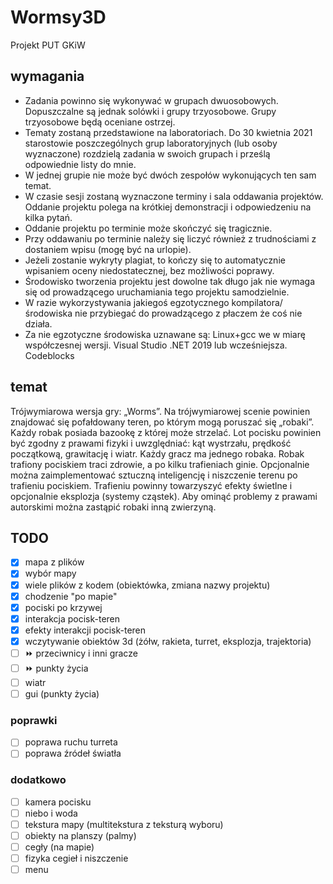 # Wormsy3D
Projekt PUT GKiW

## wymagania

  -  Zadania powinno się wykonywać w grupach dwuosobowych. Dopuszczalne są jednak solówki i grupy trzyosobowe. Grupy trzyosobowe będą oceniane ostrzej.
  -  Tematy zostaną przedstawione na laboratoriach. Do 30 kwietnia 2021 starostowie poszczególnych grup laboratoryjnych (lub osoby wyznaczone) rozdzielą zadania w swoich grupach i prześlą odpowiednie listy do mnie.
  -  W jednej grupie nie może być dwóch zespołów wykonujących ten sam temat.
  -  W czasie sesji zostaną wyznaczone terminy i sala oddawania projektów. Oddanie projektu polega na krótkiej demonstracji i odpowiedzeniu na kilka pytań.
  -  Oddanie projektu po terminie może skończyć się tragicznie.
  -  Przy oddawaniu po terminie należy się liczyć również z trudnościami z dostaniem wpisu (mogę być na urlopie).
  -  Jeżeli zostanie wykryty plagiat, to kończy się to automatycznie wpisaniem oceny niedostatecznej, bez możliwości poprawy.
  -  Środowisko tworzenia projektu jest dowolne tak długo jak nie wymaga się od prowadzącego uruchamiania tego projektu samodzielnie.
  -  W razie wykorzystywania jakiegoś egzotycznego kompilatora/środowiska nie przybiegać do prowadzącego z płaczem że coś nie działa.
  -  Za nie egzotyczne środowiska uznawane są:
        Linux+gcc we w miarę współczesnej wersji.
        Visual Studio .NET 2019 lub wcześniejsza.
        Codeblocks
        
## temat
  Trójwymiarowa wersja gry: „Worms”. Na trójwymiarowej scenie powinien znajdować się pofałdowany teren, po którym mogą poruszać się „robaki”. Każdy robak posiada bazookę z której może strzelać. Lot pocisku powinien być zgodny z prawami fizyki i uwzględniać: kąt wystrzału, prędkość początkową, grawitację i wiatr. Każdy gracz ma jednego robaka. Robak trafiony pociskiem traci zdrowie, a po kilku trafieniach ginie. Opcjonalnie można zaimplementować sztuczną inteligencję i niszczenie terenu po trafieniu pociskiem. Trafieniu powinny towarzyszyć efekty świetlne i opcjonalnie eksplozja (systemy cząstek). Aby ominąć problemy z prawami autorskimi można zastąpić robaki inną zwierzyną.

## TODO

- [x] mapa z plików
- [x] wybór mapy
- [x] wiele plików z kodem (obiektówka, zmiana nazwy projektu)
- [x] chodzenie "po mapie"
- [x] pociski po krzywej
- [x] interakcja pocisk-teren
- [x] efekty interakcji pocisk-teren
- [x] wczytywanie obiektów 3d (żółw, rakieta, turret, eksplozja, trajektoria)
- [ ] :fast_forward: przeciwnicy i inni gracze
- [ ] :fast_forward: punkty życia
- [ ] wiatr
- [ ] gui (punkty życia)

### poprawki
- [ ] poprawa ruchu turreta
- [ ] poprawa źródeł światła

### dodatkowo
- [ ] kamera pocisku
- [ ] niebo i woda
- [ ] tekstura mapy (multitekstura z teksturą wyboru)
- [ ] obiekty na planszy (palmy)
- [ ] cegły (na mapie)
- [ ] fizyka cegieł i niszczenie 
- [ ] menu
